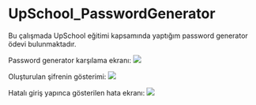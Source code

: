 # UpSchool_PasswordGenerator

Bu çalışmada UpSchool eğitimi kapsamında yaptığım password generator ödevi bulunmaktadır.

Password generator karşılama ekranı:
<img src="https://github.com/ozlemkalemci/UpSchool_PasswordGenerator/blob/main/GeneratorImg/1.jpeg" width="auto">

Oluşturulan şifrenin gösterimi:
<img src="https://github.com/ozlemkalemci/UpSchool_PasswordGenerator/blob/main/GeneratorImg/2.jpeg" width="auto">

Hatalı giriş yapınca gösterilen hata ekranı:
<img src="https://github.com/ozlemkalemci/UpSchool_PasswordGenerator/blob/main/GeneratorImg/3.jpeg" width="auto">

